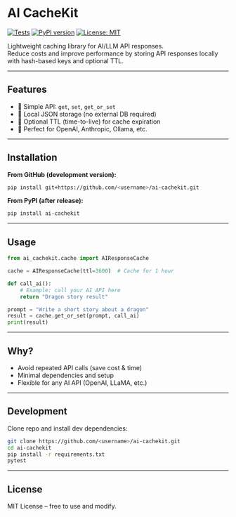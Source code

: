 # AI CacheKit

[![Tests](https://github.com/<username>/ai-cachekit/actions/workflows/python-tests.yml/badge.svg)](https://github.com/<username>/ai-cachekit/actions)
[![PyPI version](https://badge.fury.io/py/ai-cachekit.svg)](https://badge.fury.io/py/ai-cachekit)
[![License: MIT](https://img.shields.io/badge/License-MIT-yellow.svg)](https://opensource.org/licenses/MIT)

Lightweight caching library for AI/LLM API responses.  
Reduce costs and improve performance by storing API responses locally with hash-based keys and optional TTL.

---

## Features
- 🔹 Simple API: `get`, `set`, `get_or_set`
- 🔹 Local JSON storage (no external DB required)
- 🔹 Optional TTL (time-to-live) for cache expiration
- 🔹 Perfect for OpenAI, Anthropic, Ollama, etc.

---

## Installation

**From GitHub (development version):**
```bash
pip install git+https://github.com/<username>/ai-cachekit.git
```

**From PyPI (after release):**
```bash
pip install ai-cachekit
```

---

## Usage

```python
from ai_cachekit.cache import AIResponseCache

cache = AIResponseCache(ttl=3600)  # Cache for 1 hour

def call_ai():
    # Example: call your AI API here
    return "Dragon story result"

prompt = "Write a short story about a dragon"
result = cache.get_or_set(prompt, call_ai)
print(result)
```

---

## Why?
- Avoid repeated API calls (save cost & time)
- Minimal dependencies and setup
- Flexible for any AI API (OpenAI, LLaMA, etc.)

---

## Development

Clone repo and install dev dependencies:
```bash
git clone https://github.com/<username>/ai-cachekit.git
cd ai-cachekit
pip install -r requirements.txt
pytest
```

---

## License
MIT License – free to use and modify.
